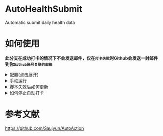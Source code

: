 # AutoHealthSubmit
Automatic submit daily health data
# 如何使用
**此分支在成功打卡的情况下不会发送邮件，仅在`打卡失败`时Github会发送一封邮件到你`Github账号关联的邮箱`**
<details>
<summary>配置(点击展开)</summary>

1. **点击右上角的`Fork`复制一份你的副本**
![Fork](https://github.com/Windmill-City/AutoHealthSubmit/blob/no-mail/Docs/Fork.png)

**你要切换分支来使用no-mail模式**
![切换默认分支](https://github.com/Windmill-City/AutoHealthSubmit/blob/no-mail/Docs/切换默认分支.png)
![切换默认分支2](https://github.com/Windmill-City/AutoHealthSubmit/blob/no-mail/Docs/切换默认分支2.png)
2. 然后在`Settings->Secrets`里面添加你的账号密码

在 New Secret 的 Name 填下面`大写`的变量名称，不能变
- `USERID` -- 学号
- `USERPASS` -- 密码
![操作流程](https://github.com/Windmill-City/AutoHealthSubmit/blob/no-mail/Docs/操作流程.png)
3. **点`Action`，里面会提示你Action是`关闭(Disabled)`的，你要`Enable`它**
   ![开启Action](https://github.com/Windmill-City/AutoHealthSubmit/blob/no-mail/Docs/开启Action.png)
   ![开启Action2](https://github.com/Windmill-City/AutoHealthSubmit/blob/no-mail/Docs/开启Action2.png)
</details>

<details>
<summary>手动运行</summary>

**这个脚本每天7：15自动触发**

点击右上角的Star测试运行，运行一次之后要UnStar再Star才会再运行
![运行](https://github.com/Windmill-City/AutoHealthSubmit/blob/no-mail/Docs/运行.png)

点`Action`看运行状态
![运行状态](https://github.com/Windmill-City/AutoHealthSubmit/blob/no-mail/Docs/运行状态.png)
</details>

<details>
<summary>脚本失效后如何更新</summary>

1. 首先点击`compare`
![比较](https://github.com/Windmill-City/AutoHealthSubmit/blob/no-mail/Docs/比较.png)
2. 然后选择仓库和分支，左边是你的右边是我的
![选择分支](https://github.com/Windmill-City/AutoHealthSubmit/blob/no-mail/Docs/选择分支.png)
**如果你切换了默认分支为`no-mail`，你要在左右两边都选`no-mail`**
3. 点`Create pull request`两次
![创建pr](https://github.com/Windmill-City/AutoHealthSubmit/blob/no-mail/Docs/创建pr.png)
![创建pr2](https://github.com/Windmill-City/AutoHealthSubmit/blob/no-mail/Docs/创建pr2.png)
4. 点`Merge pull request`
![merge](https://github.com/Windmill-City/AutoHealthSubmit/blob/no-mail/Docs/merge.png)
</details>

<details>
<summary>如何停止自动打卡</summary>

在`Settings->Action`里面选择`Disable Action`
![停止打卡](https://github.com/Windmill-City/AutoHealthSubmit/blob/no-mail/Docs/停止打卡.png)
</details>

# 参考文献
https://github.com/Saujyun/AutoAction
